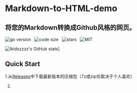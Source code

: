 # Markdown-to-HTML-demo
## 将您的Markdown转换成Github风格的网页。
![go version](https://img.shields.io/github/go-mod/go-version/lkidszzzz/Markdown-to-HTML-demo)&ensp;
![code size](https://img.shields.io/github/languages/code-size/lkidszzzz/Markdown-to-HTML-demo)&ensp;
![stars](https://img.shields.io/github/stars/lkidszzzz/Markdown-to-HTML-demo?style=social)&ensp;
![MIT](https://img.shields.io/github/license/lkidszzzz/Markdown-to-HTML-demo)

![lkidszzzz's GitHub stats](https://github-readme-stats.vercel.app/api?username=lkidszzzz&show_icons=true&theme=dracula)]
## Quick Start

1.从[Releases](https://github.com/lkidszzzz/Markdown-to-HTML-demo/releases/)中下载最新版本的压缩包（7z或zip仅取决于个人喜欢）

2.

